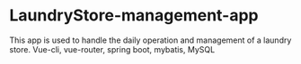 # LaundryStore-management-app
This app is used to handle the daily operation and management of a laundry store.
Vue-cli, vue-router, spring boot, mybatis, MySQL

